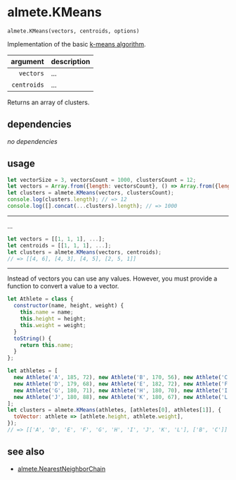# almete.KMeans

`almete.KMeans(vectors, centroids, options)`

Implementation of the basic [k-means algorithm](https://en.wikipedia.org/wiki/K-means_clustering).

| argument | description |
| ---: | :--- |
| `vectors` | ... |
| `centroids` | ... |

Returns an array of clusters.

## dependencies

*no dependencies*

## usage

```javascript
let vectorSize = 3, vectorsCount = 1000, clustersCount = 12;
let vectors = Array.from({length: vectorsCount}, () => Array.from({length: vectorSize}, () => Math.random()));
let clusters = almete.KMeans(vectors, clustersCount);
console.log(clusters.length); // => 12
console.log([].concat(...clusters).length); // => 1000
```

---

...

```javascript
let vectors = [[1, 1, 1], ...];
let centroids = [[1, 1, 1], ...];
let clusters = almete.KMeans(vectors, centroids);
// => [[4, 6], [4, 3], [4, 5], [2, 5, 1]]
```

---

Instead of vectors you can use any values. However, you must provide a function to convert a value to a vector.

```javascript
let Athlete = class {
  constructor(name, height, weight) {
    this.name = name;
    this.height = height;
    this.weight = weight;
  }
  toString() {
    return this.name;
  }
};

let athletes = [
  new Athlete('A', 185, 72), new Athlete('B', 170, 56), new Athlete('C', 168, 60),
  new Athlete('D', 179, 68), new Athlete('E', 182, 72), new Athlete('F', 188, 77),
  new Athlete('G', 180, 71), new Athlete('H', 180, 70), new Athlete('I', 183, 84),
  new Athlete('J', 180, 88), new Athlete('K', 180, 67), new Athlete('L', 177, 76),
];
let clusters = almete.KMeans(athletes, [athletes[0], athletes[1]], {
  toVector: athlete => [athlete.height, athlete.weight],
});
// => [['A', 'D', 'E', 'F', 'G', 'H', 'I', 'J', 'K', 'L'], ['B', 'C']]
```

## see also

- [almete.NearestNeighborChain](https://github.com/SeregPie/almete.NearestNeighborChain)
